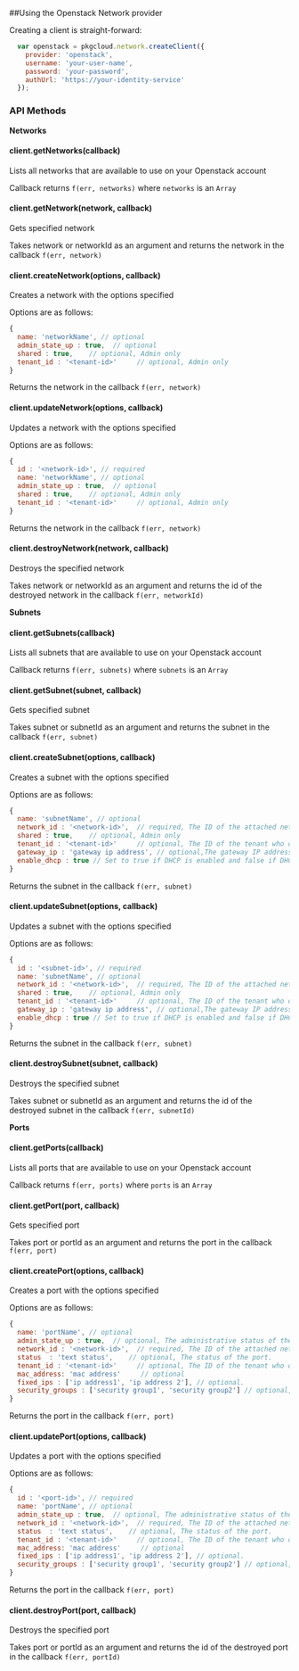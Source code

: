 ##Using the Openstack Network provider

Creating a client is straight-forward:

``` js
  var openstack = pkgcloud.network.createClient({
    provider: 'openstack',
    username: 'your-user-name',
    password: 'your-password',
    authUrl: 'https://your-identity-service'
  });
```
### API Methods

**Networks**

#### client.getNetworks(callback)
Lists all networks that are available to use on your Openstack account

Callback returns `f(err, networks)` where `networks` is an `Array`

#### client.getNetwork(network, callback)
Gets specified network

Takes network or networkId as an argument and returns the network in the callback
`f(err, network)`

#### client.createNetwork(options, callback)
Creates a network with the options specified

Options are as follows:

```js
{
  name: 'networkName', // optional
  admin_state_up : true,  // optional
  shared : true,    // optional, Admin only
  tenant_id : '<tenant-id>'     // optional, Admin only
}
```
Returns the network in the callback `f(err, network)`

#### client.updateNetwork(options, callback)
Updates a network with the options specified

Options are as follows:

```js
{
  id : '<network-id>', // required
  name: 'networkName', // optional
  admin_state_up : true,  // optional
  shared : true,    // optional, Admin only
  tenant_id : '<tenant-id>'     // optional, Admin only
}
```
Returns the network in the callback `f(err, network)`

#### client.destroyNetwork(network, callback)
Destroys the specified network

Takes network or networkId as an argument  and returns the id of the destroyed network in the callback `f(err, networkId)`

**Subnets**

#### client.getSubnets(callback)
Lists all subnets that are available to use on your Openstack account

Callback returns `f(err, subnets)` where `subnets` is an `Array`

#### client.getSubnet(subnet, callback)
Gets specified subnet

Takes subnet or subnetId as an argument and returns the subnet in the callback
`f(err, subnet)`

#### client.createSubnet(options, callback)
Creates a subnet with the options specified

Options are as follows:

```js
{
  name: 'subnetName', // optional
  network_id : '<network-id>',  // required, The ID of the attached network.
  shared : true,    // optional, Admin only
  tenant_id : '<tenant-id>'     // optional, The ID of the tenant who owns the network. Admin-only
  gateway_ip : 'gateway ip address', // optional,The gateway IP address.
  enable_dhcp : true // Set to true if DHCP is enabled and false if DHCP is disabled.
}
```
Returns the subnet in the callback `f(err, subnet)`

#### client.updateSubnet(options, callback)
Updates a subnet with the options specified

Options are as follows:

```js
{
  id : '<subnet-id>', // required
  name: 'subnetName', // optional
  network_id : '<network-id>',  // required, The ID of the attached network.
  shared : true,    // optional, Admin only
  tenant_id : '<tenant-id>'     // optional, The ID of the tenant who owns the network. Admin-only
  gateway_ip : 'gateway ip address', // optional,The gateway IP address.
  enable_dhcp : true // Set to true if DHCP is enabled and false if DHCP is disabled.
}
```
Returns the subnet in the callback `f(err, subnet)`

#### client.destroySubnet(subnet, callback)
Destroys the specified subnet

Takes subnet or subnetId as an argument  and returns the id of the destroyed subnet in the callback `f(err, subnetId)`

**Ports**

#### client.getPorts(callback)
Lists all ports that are available to use on your Openstack account

Callback returns `f(err, ports)` where `ports` is an `Array`

#### client.getPort(port, callback)
Gets specified port

Takes port or portId as an argument and returns the port in the callback
`f(err, port)`

#### client.createPort(options, callback)
Creates a port with the options specified

Options are as follows:

```js
{
  name: 'portName', // optional
  admin_state_up : true,  // optional, The administrative status of the router. Admin-only
  network_id : '<network-id>',  // required, The ID of the attached network.
  status  : 'text status',    // optional, The status of the port.
  tenant_id : '<tenant-id>'     // optional, The ID of the tenant who owns the network. Admin-only
  mac_address: 'mac address'     // optional
  fixed_ips : ['ip address1', 'ip address 2'], // optional.
  security_groups : ['security group1', 'security group2'] // optional, Specify one or more security group IDs.
}
```
Returns the port in the callback `f(err, port)`

#### client.updatePort(options, callback)
Updates a port with the options specified

Options are as follows:

```js
{
  id : '<port-id>', // required
  name: 'portName', // optional
  admin_state_up : true,  // optional, The administrative status of the router. Admin-only
  network_id : '<network-id>',  // required, The ID of the attached network.
  status  : 'text status',    // optional, The status of the port.
  tenant_id : '<tenant-id>'     // optional, The ID of the tenant who owns the network. Admin-only
  mac_address: 'mac address'     // optional
  fixed_ips : ['ip address1', 'ip address 2'], // optional.
  security_groups : ['security group1', 'security group2'] // optional, Specify one or more security group IDs.
}
```
Returns the port in the callback `f(err, port)`

#### client.destroyPort(port, callback)
Destroys the specified port

Takes port or portId as an argument  and returns the id of the destroyed port in the callback `f(err, portId)`
